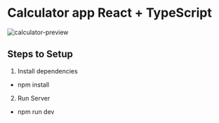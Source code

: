 # Calculator app React + TypeScript
![calculator-preview](https://user-images.githubusercontent.com/66833205/171944330-e59a0b86-b5f7-46d5-9faf-55124113cac1.png)

## Steps to Setup

1. Install dependencies
- npm install

2. Run Server
- npm run dev
